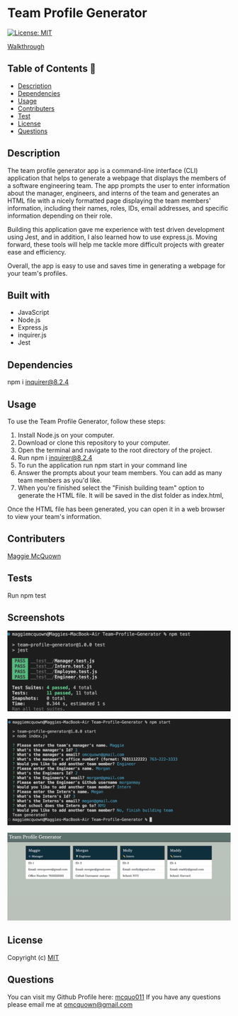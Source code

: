 # Team Profile Generator 
  [![License: MIT](https://img.shields.io/badge/License-MIT-yellow.svg)](https://opensource.org/licenses/MIT)

   [Walkthrough](https://watch.screencastify.com/v/WPVpixei7wHJemDjZdxe)

 ## Table of Contents 📑

  * [Description](#description)
  * [Dependencies](#dependencies)
  * [Usage](#usage)
  * [Contributers](#contributers)
  * [Test](#tests)
  * [License](#license)
  * [Questions](#questions)

  
  ## Description 

  The team profile generator app is a command-line interface (CLI) application that helps to generate a webpage that displays the members of a software engineering team. The app prompts the user to enter information about the manager, engineers, and interns of the team and generates an HTML file with a nicely formatted page displaying the team members' information, including their names, roles, IDs, email addresses, and specific information depending on their role.

  Building this application gave me experience with test driven development using Jest, and in addition, I also learned how to use express.js. Moving forward, these tools will help me tackle more difficult projects with greater ease and efficiency. 

  Overall, the app is easy to use and saves time in generating a webpage for your team's profiles.

  ## Built with

  * JavaScript
  * Node.js 
  * Express.js
  * inquirer.js
  * Jest

  ## Dependencies  

  npm i inquirer@8.2.4

  ## Usage 

  To use the Team Profile Generator, follow these steps:

1. Install Node.js on your computer.
2. Download or clone this repository to your computer.
3. Open the terminal and navigate to the root directory of the project.
4. Run npm i inquirer@8.2.4
5. To run the application run npm start in your command line
6. Answer the prompts about your team members. You can add as many team members as you'd like.
7. When you're finished select the "Finish building team" option to generate the HTML file. It will be saved in the dist folder as index.html,

Once the HTML file has been generated, you can open it in a web browser to view your team's information.


  ## Contributers 

  [Maggie McQuown](https://github.com/mcquo011)

  ## Tests 

  Run npm test

  ## Screenshots

  ![Alt Text](./dist/images/Screen%20Shot%202023-02-21%20at%2012.00.16%20PM.png?raw=true "screenshot of tests")

  ![Alt Text](./dist/images/Screen%20Shot%202023-02-20%20at%204.37.21%20PM.png?raw=true "screenshot of CLI")

  ![Alt Text](./dist/images/Screen%20Shot%202023-02-22%20at%2010.48.06%20AM.png?raw=true "screenshot of team profile")

  ## License 
  
  Copyright (c)
  [MIT](https://opensource.org/licenses/MIT)

  ## Questions 

  You can visit my Github Profile here: [mcquo011](https://github.com/mcquo011/) 
  If you have any questions please email me at omcquown@gmail.com
  